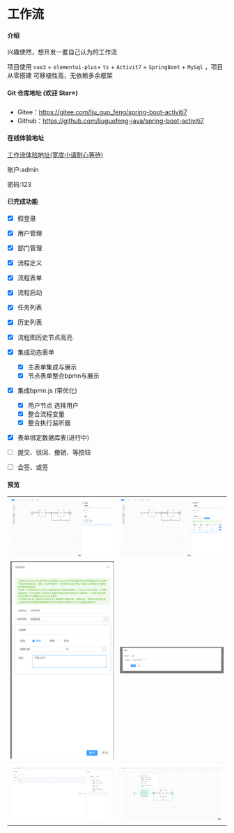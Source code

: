 # 工作流

#### 介绍

兴趣使然，想开发一套自己认为的工作流

项目使用 `vue3` + `elementui-plus`+ `ts` + `Activit7` + `SpringBoot` + `MySql` ，项目从零搭建 可移植性高，无依赖多余框架

#### Git 仓库地址 (欢迎 Star⭐)

- Gitee：https://gitee.com/liu_guo_feng/spring-boot-activiti7
- Github：https://github.com/liuguofeng-java/spring-boot-activiti7

#### 在线体验地址

[工作流体验地址(宽度小请耐心等待)](http://119.3.177.255/)

账户:admin

密码:123

#### 已完成功能

- [x] 假登录

- [x] 用户管理

- [x] 部门管理

- [x] 流程定义

- [x] 流程表单

- [x] 流程启动

- [x] 任务列表

- [x] 历史列表

- [x] 流程图历史节点高亮

- [x] 集成动态表单
  - [x] 主表单集成与展示
  - [x] 节点表单整合bpmn与展示
  
- [x] 集成bpmn.js (带优化)
  - [x] 用户节点 选择用户
  - [x] 整合流程变量
  - [x] 整合执行监听器
  
- [x] 表单绑定数据库表(进行中)
  
- [ ] 提交、驳回、撤销、等按钮

- [ ] 会签、或签

  





####  预览

|                          |                           |
| ------------------------ | ------------------------- |
| ![](images/bpmnForm.png) | ![](images/condition.png) |
| ![](images/start.png)    | ![](images/approve.png)   |
| ![](images/log.png)      | ![](images/flow.png)      |

























